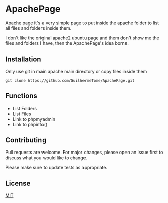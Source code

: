 # ApachePage

Apache page it's a very simple page to put inside the apache folder to list all files and folders inside them.

I don't like the original apache2 ubuntu page and them don't show me the files and folders I have, then the ApachePage's idea borns.

## Installation

Only use git in main apache main directory or copy files inside them

```
git clone https://github.com/GuilhermeTome/ApachePage.git
```

## Functions

* List Folders
* List Files
* Link to phpmyadmin
* Link to phpinfo()

## Contributing
Pull requests are welcome. For major changes, please open an issue first to discuss what you would like to change.

Please make sure to update tests as appropriate.

## License
[MIT](https://choosealicense.com/licenses/mit/)